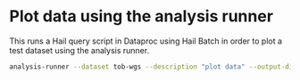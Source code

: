 # Plot data using the analysis runner

This runs a Hail query script in Dataproc using Hail Batch in order to plot a test dataset using the analysis runner.

```sh
analysis-runner --dataset tob-wgs --description "plot data" --output-dir "plot/v0" --access-level test python3 plot_main.py
```
